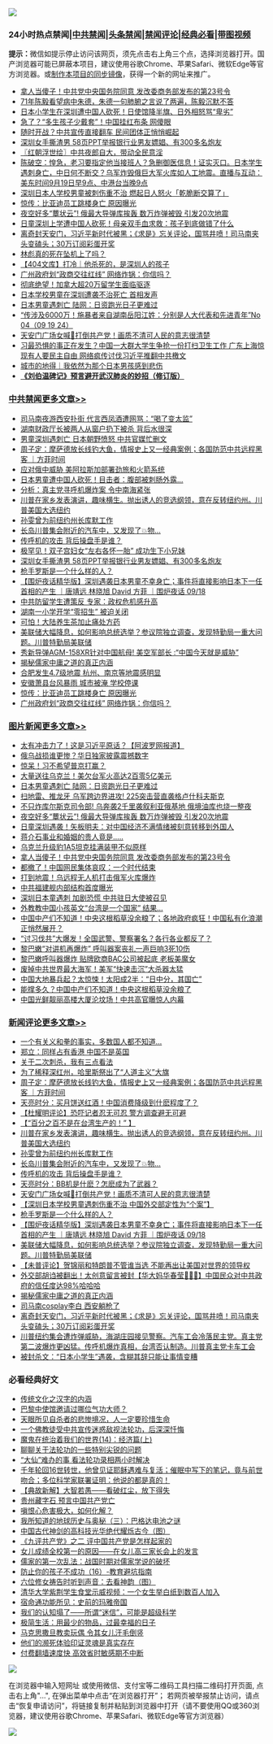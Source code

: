 ![](https://raw.githubusercontent.com/jsvpn/jsproxy/dev/64photo/fqnews-qr.jpg)

<div id="tt">
<h3>24小时热点禁闻|<a href="#%E4%B8%AD%E5%85%B1%E7%A6%81%E9%97%BB%E6%9B%B4%E5%A4%9A%E6%96%87%E7%AB%A0">中共禁闻</a>|<a href="#%E5%9B%BE%E7%89%87%E6%96%B0%E9%97%BB%E6%9B%B4%E5%A4%9A%E6%96%87%E7%AB%A0">头条禁闻</a>|<a href="#%E6%96%B0%E9%97%BB%E8%AF%84%E8%AE%BA%E6%9B%B4%E5%A4%9A%E6%96%87%E7%AB%A0">禁闻评论|<a href="#%E5%BF%85%E7%9C%8B%E7%BB%8F%E5%85%B8%E5%A5%BD%E6%96%87">经典必看</a>|<a href="https://696153.xyz/3" target="_blank">带图视频</a></h3>
<div><b>提示：</b>微信如提示停止访问该网页，须先点击右上角三个点，选择浏览器打开。国产浏览器可能已屏蔽本项目，建议使用谷歌Chrome、苹果Safari、微软Edge等官方浏览器。或<a href="%E5%88%B6%E4%BD%9Cgit%E7%A6%81%E9%97%BB%E9%95%9C%E5%83%8F.md">制作本项目的同步镜像</a>，获得一个新的网址来推广。</div>
<ul>

<li><a href="/topimagenews/20240919/2090688.md">拿人当傻子！中共党中央国务院同意 发改委商务部发布的第23号令</a></li>
<li><a href="/baitai/20240919/2090684.md">71年陈毅看望病中朱德，朱德一句肺腑之言说了两遍，陈毅沉默不答</a></li>
<li><a href="/cbnews/20240919/2090788.md">日本小学生在深圳遭中国人砍死！日使馆降半旗、日外相怒骂“卑劣”</a></li>
<li><a href="/cnnews/20240919/2090691.md">急了？“多生孩子少戴套”！中国挂红布条 网傻眼</a></li>
<li><a href="/baitai/20240919/2090823.md">随时开战？中共宣传直接翻车 民间团体正悄悄崛起</a></li>
<li><a href="/cbnews/20240919/2090986.md">深圳女手撕渣男 58页PPT举报银行业男友嫖娼、有300多名炮友</a></li>
<li><a href="/cbnews/20240919/2090744.md">〖红朝浮世绘〗中共夜郎自大，带动全民意淫</a></li>
<li><a href="/sohnews/20240919/2090876.md">陈破空：惶急，老习要指定他当接班人？急删御医信息！证实灭口。日本学生遇刺身亡，中日何不断交？乌军炸毁俄巨大军火库如人工地震。直播与互动：美东时间9月19日早9点、中港台当晚9点</a></li>
<li><a href="/headline/20240919/2090865.md">深圳日本人学校男童被刺伤重不治 燃起日人怒火「乾脆断交算了」</a></li>
<li><a href="/cbnews/20240919/2090832.md">惊传：比亚迪员工跳楼身亡 原因曝光</a></li>
<li><a href="/topimagenews/20240919/2090784.md">夜空好多“蕈状云”! 俄最大导弹库挨轰 数万炸弹被毁 引发20次地震</a></li>
<li><a href="/cbnews/20240919/2090789.md">日童深圳上学遭中国人砍死！母亲双手血求救：孩子到底做错了什么</a></li>
<li><a href="/comments/20240919/2090753.md">离奇封天安门，习近平新时代被黑；《求是》忘关评论，国骂井喷！司马南夹头变磕头；30万订阅彩蛋开奖</a></li>
<li><a href="/sohnews/20240919/2090924.md">林彪真的死在坠机上了吗？</a></li>
<li><a href="/baitai/20240919/2090897.md">【404文库】打冷｜他杀死的，是深圳人的孩子</a></li>
<li><a href="/cbnews/20240919/2090831.md">广州政府划“政商交往红线” 网络炸锅：你信吗？</a></li>
<li><a href="/lifebaike/20240919/2090794.md">彻底绝望！加拿大超20万留学生面临驱逐</a></li>
<li><a href="/headline/20240919/2090879.md">日本学校男童在深圳遭袭不治死亡 首相发声</a></li>
<li><a href="/topimagenews/20240919/2090946.md">日本男童遇刺亡 陆网：日资跑光日子更难过</a></li>
<li><a href="/sohnews/20240920/2091044.md">“传涉及6000万！施暴者来自湖南岳阳江姓：分别是人大代表和先进青年”No 04（09 19 24）</a></li>
<li><a href="/comments/20240919/2091001.md">天安门广场女喊📣打倒共产党！画质不清可人民的意志很清楚</a></li>
<li><a href="/baitai/20240919/2090908.md">习最恐惧的事正在发生？中国一大群大学生争抢一份打扫卫生工作 广东上海惊现有人要民主自由 网络疯传讨伐习近平推翻中共檄文</a></li>
<li><a href="/baitai/20240919/2090874.md">城市的地得｜我依然为那个日本男孩感到悲伤</a></li>
<li><b><a href="/comments/20200207/1272816.md" target="_blank">《刘伯温碑记》预言避开武汉肺炎的妙招（修订版）</a></b></li>
</ul>
</div>

<div class="catlist">
<h3><a href="/cbnews/" target="_blank">中共禁闻</a><span><a href="/cbnews/" target="_blank" rel="nofollow">更多文章>></a></span></h3>
<ul>
<li><a href="/cbnews/20240920/2091140.md" target="_blank">司马南夜游西安扑街 代言西凤酒遭网骂：“喝了变太监”</a></li>
<li><a href="/cbnews/20240920/2091121.md" target="_blank">湖南财政厅长被两人从窗户扔下被杀 背后水很深</a></li>
<li><a href="/cbnews/20240920/2091120.md" target="_blank">男童深圳遇刺亡 日本朝野愤怒 中共官媒忙删文</a></li>
<li><a href="/comments/20240920/2091111.md" target="_blank">周子定：摩萨德放长线钓大鱼，情报史上又一经典案例；各国防范中共远程黑客 ｜方菲时间</a></li>
<li><a href="/cbnews/20240920/2091103.md" target="_blank">应对俄中威胁 美阿拉斯加部署劲旅和火箭系统</a></li>
<li><a href="/cbnews/20240920/2091102.md" target="_blank">日本男童遭中国人砍死！目击者：腹部被刺肠外露&#8230;</a></li>
<li><a href="/cbnews/20240920/2091088.md" target="_blank">分析：真主党寻呼机爆炸案 令中南海紧张</a></li>
<li><a href="/comments/20240920/2091063.md" target="_blank">川普在家乡发表演讲，趣味横生。抛出诱人的竞选纲领，意在反转纽约州。川普美国大选纽约</a></li>
<li><a href="/comments/20240920/2091062.md" target="_blank">孙雯曾为前纽约州长库默工作</a></li>
<li><a href="/comments/20240920/2091061.md" target="_blank">长岛川普集会附近的汽车中，又发现了💥物…</a></li>
<li><a href="/comments/20240920/2091053.md" target="_blank">传呼机的攻击 背后操盘手是谁？</a></li>
<li><a href="/cbnews/20240920/2091025.md" target="_blank">极罕见！双子宫妇女“左右各怀一胎” 成功生下小兄妹</a></li>
<li><a href="/cbnews/20240919/2090986.md" target="_blank">深圳女手撕渣男 58页PPT举报银行业男友嫖娼、有300多名炮友</a></li>
<li><a href="/comments/20240919/2090976.md" target="_blank">枪手罗斯是一个什么样的人？</a></li>
<li><a href="/comments/20240919/2090968.md" target="_blank">【围炉夜话精华版】深圳遇袭日本男童不幸身亡；事件将直接影响日本下一任首相的产生 ｜唐靖远 林晓旭 David 方菲 ｜围炉夜话 09/18</a></li>
<li><a href="/cbnews/20240919/2090949.md" target="_blank">中共防留学生遭策反 专家：政权危机感升高</a></li>
<li><a href="/cbnews/20240919/2090948.md" target="_blank">湖南一小学开学“零招生” 被迫关闭</a></li>
<li><a href="/cbnews/20240919/2090947.md" target="_blank">可怕！大陆养生茶加止痛处方药</a></li>
<li><a href="/comments/20240919/2090939.md" target="_blank">美联储大幅降息，如何影响总统选举？参议院独立调查，发现特勤局一重大问题。川普特勤局美联储</a></li>
<li><a href="/cbnews/20240919/2090917.md" target="_blank">秀新导弹AGM-158XR针对中国航母! 美空军部长 :“中国今天就是威胁”</a></li>
<li><a href="/comments/20240919/2090869.md" target="_blank">揭秘儒家中庸之道的真正内涵</a></li>
<li><a href="/cbnews/20240919/2090834.md" target="_blank">合肥发生4.7级地震 杭州、南京等地震感明显</a></li>
<li><a href="/cbnews/20240919/2090833.md" target="_blank">安徽萧县台风暴雨 城市被淹 学校停课</a></li>
<li><a href="/cbnews/20240919/2090832.md" target="_blank">惊传：比亚迪员工跳楼身亡 原因曝光</a></li>
<li><a href="/cbnews/20240919/2090831.md" target="_blank">广州政府划“政商交往红线” 网络炸锅：你信吗？</a></li>

</ul>
</div>
<div class="catlist">
<h3><a href="/topimagenews/" target="_blank">图片新闻</a><span><a href="/topimagenews/" target="_blank" rel="nofollow">更多文章>></a></span></h3>
<ul>
<li><a href="/topimagenews/20240920/2091119.md" target="_blank">太有冲击力了！这是习近平原话？【阿波罗网报道】</a></li>
<li><a href="/topimagenews/20240920/2091118.md" target="_blank">俄乌战损谁更惨？华日独家披露震撼数字</a></li>
<li><a href="/topimagenews/20240920/2091087.md" target="_blank">惊呆！习不希望普京打赢？</a></li>
<li><a href="/topimagenews/20240920/2091086.md" target="_blank">大量送往乌克兰！美欠台军火高达2百零5亿美元</a></li>
<li><a href="/topimagenews/20240919/2090946.md" target="_blank">日本男童遇刺亡 陆网：日资跑光日子更难过</a></li>
<li><a href="/topimagenews/20240919/2090932.md" target="_blank">扫地雷、推龙牙 乌军跨边界进攻! 225突击营直袭格卢什科夫斯克</a></li>
<li><a href="/topimagenews/20240919/2090931.md" target="_blank">不只炸库尔斯克司令部! 乌奔袭2千里袭叙利亚俄基地 俄境油库也烧一整夜</a></li>
<li><a href="/topimagenews/20240919/2090784.md" target="_blank">夜空好多“蕈状云”! 俄最大导弹库挨轰 数万炸弹被毁 引发20次地震</a></li>
<li><a href="/topimagenews/20240919/2090712.md" target="_blank">日童深圳遇袭！矢板明夫：对中国经济不满情绪被刻意转移到外国人</a></li>
<li><a href="/topimagenews/20240919/2090711.md" target="_blank">蒋介石事业和婚姻的贵人竟是…..</a></li>
<li><a href="/topimagenews/20240919/2090710.md" target="_blank">乌克兰升级豹1A5坦克挂满装甲不似原样</a></li>
<li><a href="/topimagenews/20240919/2090688.md" target="_blank">拿人当傻子！中共党中央国务院同意 发改委商务部发布的第23号令</a></li>
<li><a href="/topimagenews/20240919/2090654.md" target="_blank">都撤了！中国网民集体哀叹：一个时代结束</a></li>
<li><a href="/topimagenews/20240919/2090638.md" target="_blank">打到地震！乌远程无人机打击俄军火库爆炸</a></li>
<li><a href="/topimagenews/20240919/2090610.md" target="_blank">中共福建舰内部结构首度曝光</a></li>
<li><a href="/topimagenews/20240919/2090609.md" target="_blank">深圳日本童遇刺 加剧恐慌 中共驻日大使被召见</a></li>
<li><a href="/topimagenews/20240919/2090608.md" target="_blank">外教教中国小孩英文“台湾是一个国家” 结果…</a></li>
<li><a href="/topimagenews/20240919/2090607.md" target="_blank">中国中产们不知道！中央这根稻草没余粮了；各地政府疯狂！中国私有化浪潮正悄然展开？</a></li>
<li><a href="/topimagenews/20240919/2090600.md" target="_blank">“讨习伐共”大爆发！全国武警、警察署名？各行各业都反了？</a></li>
<li><a href="/topimagenews/20240919/2090536.md" target="_blank">黎巴嫩“对讲机再爆炸” 呼叫器案丧礼一声巨响3死10伤</a></li>
<li><a href="/topimagenews/20240918/2090492.md" target="_blank">黎巴嫩呼叫器爆炸 贴牌欧商BAC公司被起底 老板美魔女</a></li>
<li><a href="/topimagenews/20240918/2090250.md" target="_blank">废掉中共世界最大海军！美军“快速击沉”大杀器太猛</a></li>
<li><a href="/topimagenews/20240918/2090249.md" target="_blank">中国大地暴兵起？太惊悚！太阳成2半：“日中分，其国亡”</a></li>
<li><a href="/topimagenews/20240918/2090229.md" target="_blank">能撑多久？中国中产们不知道！中央这根稻草没余粮了</a></li>
<li><a href="/topimagenews/20240918/2090187.md" target="_blank">中国光鲜靓丽高楼大厦沦坟场！中共高官曝惊人内幕</a></li>

</ul>
</div>
<div class="catlist">
<h3><a href="/comments/" target="_blank">新闻评论</a><span><a href="/comments/" target="_blank" rel="nofollow">更多文章>></a></span></h3>
<ul>
<li><a href="/comments/20240920/2091145.md" target="_blank">一个有关义和拳的事实，多数国人都不知道…</a></li>
<li><a href="/comments/20240920/2091144.md" target="_blank">郑立：同样占有香港 中国不是英国</a></li>
<li><a href="/comments/20240920/2091143.md" target="_blank">关于二次刺杀，我有三点看法</a></li>
<li><a href="/comments/20240920/2091142.md" target="_blank">为了稀释深红州，哈里斯祭出了“人道主义”大旗</a></li>
<li><a href="/comments/20240920/2091111.md" target="_blank">周子定：摩萨德放长线钓大鱼，情报史上又一经典案例；各国防范中共远程黑客 ｜方菲时间</a></li>
<li><a href="/comments/20240920/2091098.md" target="_blank">天亮时分：买月饼送红酒！中国消费降级到什麽程度了？</a></li>
<li><a href="/comments/20240920/2091072.md" target="_blank">【杜耀明评论】恐吓记者忍无可忍 警方调查避无可避</a></li>
<li><a href="/comments/20240920/2091070.md" target="_blank">【“百分之百不是在台湾生产的！” 】</a></li>
<li><a href="/comments/20240920/2091063.md" target="_blank">川普在家乡发表演讲，趣味横生。抛出诱人的竞选纲领，意在反转纽约州。川普美国大选纽约</a></li>
<li><a href="/comments/20240920/2091062.md" target="_blank">孙雯曾为前纽约州长库默工作</a></li>
<li><a href="/comments/20240920/2091061.md" target="_blank">长岛川普集会附近的汽车中，又发现了💥物…</a></li>
<li><a href="/comments/20240920/2091053.md" target="_blank">传呼机的攻击 背后操盘手是谁？</a></li>
<li><a href="/comments/20240919/2091002.md" target="_blank">天亮时分：BB机是什麽？怎麽成为了武器？</a></li>
<li><a href="/comments/20240919/2091001.md" target="_blank">天安门广场女喊📣打倒共产党！画质不清可人民的意志很清楚</a></li>
<li><a href="/comments/20240919/2091000.md" target="_blank">【深圳日本学校男童遇刺伤重不治 中国外交部定性为“个案”】</a></li>
<li><a href="/comments/20240919/2090976.md" target="_blank">枪手罗斯是一个什么样的人？</a></li>
<li><a href="/comments/20240919/2090968.md" target="_blank">【围炉夜话精华版】深圳遇袭日本男童不幸身亡；事件将直接影响日本下一任首相的产生 ｜唐靖远 林晓旭 David 方菲 ｜围炉夜话 09/18</a></li>
<li><a href="/comments/20240919/2090939.md" target="_blank">美联储大幅降息，如何影响总统选举？参议院独立调查，发现特勤局一重大问题。川普特勤局美联储</a></li>
<li><a href="/comments/20240919/2090938.md" target="_blank">【未普评论】贺锦丽和特朗普不管谁当选 不能再出让美国对世界的领导权</a></li>
<li><a href="/comments/20240919/2090916.md" target="_blank">外交部胡诌被翻出！太创意留言被封【华大妈华春莹🦐🚗🥚】中国民众对中共政府的信任度达98%哈哈哈</a></li>
<li><a href="/comments/20240919/2090869.md" target="_blank">揭秘儒家中庸之道的真正内涵</a></li>
<li><a href="/comments/20240919/2090765.md" target="_blank">司马南cosplay李白 西安躺枪了</a></li>
<li><a href="/comments/20240919/2090753.md" target="_blank">离奇封天安门，习近平新时代被黑；《求是》忘关评论，国骂井喷！司马南夹头变磕头；30万订阅彩蛋开奖</a></li>
<li><a href="/comments/20240919/2090752.md" target="_blank">川普纽约集会遭炸弹威胁，海湖庄园接见警察。汽车工会冷落民主党。真主党第二波爆炸更凶猛。传呼机爆炸真相，台湾否认制造。川普真主党卡车工会</a></li>
<li><a href="/comments/20240919/2090739.md" target="_blank">被封杀文：“日本小学生”遇袭，含糊其辞只能让事情变糟</a></li>

</ul>
</div>

<div class="catlist">
<h3>必看经典好文</h3>
<ul>
<li><a href="/tculture/20231208/1971390.md" target="_blank">传统文化之汉字的内涵</a></li>
<li><a href="/comments/20210728/1595695.md" target="_blank">巴黎中使馆邀请过哪位气功大师？</a></li>
<li><a href="/comments/20240813/2074068.md" target="_blank">天眼所见自杀者的悲惨境况，人一定要珍惜生命</a></li>
<li><a href="/bannedvideo/20210124/1473946.md" target="_blank">一个佛教徒受中共宣传迷惑敌视法轮功，后深深忏悔</a></li>
<li><a href="/topimagenews/20180605/953415.md" target="_blank">魔鬼在统治着我们的世界(14)：经济篇(上)</a></li>
<li><a href="/comments/20190417/1114875.md" target="_blank">聊聊关于法轮功的一些特别尖锐的问题</a></li>
<li><a href="/cbnews/20210428/1535533.md" target="_blank">“大仙”难办的事  看法轮功录相两小时解决</a></li>
<li><a href="/comments/20210827/1614424.md" target="_blank">千年轮回16世转世，他曾见证耶稣遇难与复活；催眠中写下的笔记，竟与前世吻合；多位科学家联署证明：他说的都是真的！</a></li>
<li><a href="/comments/20201217/1449706.md" target="_blank">【典故新解】大智若愚——看破红尘，放下得失</a></li>
<li><a href="/comments/20210226/1494382.md" target="_blank">贵州藏字石 预言中国共产党亡</a></li>
<li><a href="/tculture/20231002/1941287.md" target="_blank">嗔恨心危害极大，如何化解？</a></li>
<li><a href="/tculture/xiulian/20170726/797589.md" target="_blank">我所知道的地球历史与奥秘（三）：巴格达电池之谜</a></li>
<li><a href="/comments/20220403/1714124.md" target="_blank">中国古代神剑的高科技光华绝代耀烁古今（图）</a></li>
<li><a href="/bookonline/20131116/201055.md" target="_blank">《九评共产党》之二 评中国共产党是怎样起家的</a></li>
<li><a href="/comments/20210801/1597741.md" target="_blank">女儿成绩全校第一的原因——在女儿高三家长会上的发言</a></li>
<li><a href="/comments/20191110/1037275.md" target="_blank">儒家的第一次乱法：战国时期对儒家学说的破坏</a></li>
<li><a href="/comments/20231004/1942361.md" target="_blank">防止你的孩子不成功（16）-教育避坑指南</a></li>
<li><a href="/tculture/20130420/118883.md" target="_blank">六位修女祷告时听到声音：去看神韵（图）</a></li>
<li><a href="/comments/20221213/1822868.md" target="_blank">清华大学紫荆学生食堂示威视频：一个女生举白纸到数百人加入</a></li>
<li><a href="/cbnews/20180711/970353.md" target="_blank">宿命通功能所见：史前的玛雅帝国</a></li>
<li><a href="/sohnews/20161029/607205.md" target="_blank">我们的认知塌了——所谓“迷信”，可能是超级科学</a></li>
<li><a href="/comments/20221023/1801109.md" target="_blank">极简生活：用最少的物品，过最幸福的日子</a></li>
<li><a href="/lifebaike/20180921/1001202.md" target="_blank">马克思撒旦教卖玩偶 令其女儿汗毛倒竖</a></li>
<li><a href="/ssgc/20220828/1777549.md" target="_blank">他们的濒死体验印证灵魂是真实存在</a></li>
<li><a href="/comments/20210630/1485911.md" target="_blank">付费翻墙速度快 高效省时敏感期不中断</a></li>

</ul>
</div>

![](https://raw.githubusercontent.com/jsvpn/jsproxy/dev/64photo/fqnews-qr.jpg)

在浏览器中输入短网址 或使用微信、支付宝等二维码工具扫描二维码打开页面, 点击右上角"...", 在弹出菜单中点击“在浏览器打开”； 若网页被举报禁止访问，请点击“恢复申请访问”，将链接复制并粘贴到浏览器中打开（请不要使用QQ或360浏览器，建议使用谷歌Chrome、苹果Safari、微软Edge等官方浏览器）

![](https://raw.githubusercontent.com/jsvpn/jsproxy/dev/64photo/wx.jpg)